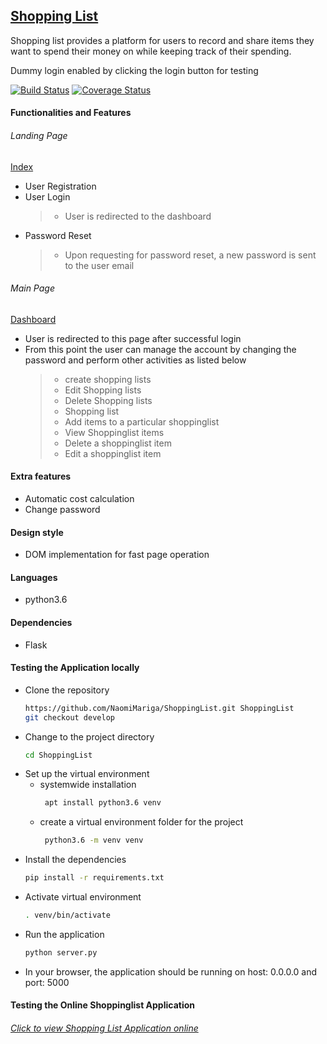 ## [Shopping List](https://naomimariga.github.io/ShoppingList "Visit Page")
Shopping list provides a platform for users to record and share items they want to spend their money on while keeping track of their spending.

Dummy login enabled by clicking the login button for testing

[![Build Status](https://travis-ci.org/NaomiMariga/ShoppingList.svg?branch=develop)](https://travis-ci.org/NaomiMariga/ShoppingList)
[![Coverage Status](https://coveralls.io/repos/github/NaomiMariga/ShoppingList/badge.svg?branch=develop)](https://coveralls.io/github/NaomiMariga/ShoppingList?branch=develop)
#### Functionalities and Features
###### Landing Page
[Index](/ShoppingList/blob/develop/designs/screenshots/index_page.png)

- User Registration
- User Login
    > - User is redirected to the dashboard
- Password Reset
    > - Upon requesting for password reset, a new password is sent to the user email
###### Main Page
[Dashboard](/ShoppingList/blob/develop/designs/screenshots/dashboard.png)

   - User is redirected to this page after successful login
   - From this point the user can manage the account by changing the password and perform other activities as listed below
        > - create shopping lists
        > - Edit Shopping lists
        > - Delete Shopping lists
        > - Shopping list
        > - Add items to a particular shoppinglist
        > - View Shoppinglist items
        > - Delete a shoppinglist item
        > - Edit a shoppinglist item
#### Extra features
- Automatic cost calculation
- Change password
#### Design style
- DOM implementation for fast page operation
#### Languages
  - python3.6
#### Dependencies
  - Flask
#### Testing the Application locally
- Clone the repository
    ```sh
    https://github.com/NaomiMariga/ShoppingList.git ShoppingList
    git checkout develop
    ```
- Change to the project directory
    ```sh
    cd ShoppingList
    ```
 - Set up the virtual environment
    - systemwide installation
        ```sh
         apt install python3.6 venv
        ```
    - create a virtual environment folder for the project
      ```sh
       python3.6 -m venv venv
      ```
- Install the dependencies
  ```sh
  pip install -r requirements.txt
  ```
- Activate virtual environment
  ```sh
  . venv/bin/activate
  ```
- Run the application
  ```sh
  python server.py
  ```
- In your browser, the application should be running on host: 0.0.0.0 and port: 5000
#### Testing the Online Shoppinglist Application
 ###### [Click to view Shopping List Application online](http://naomishoppinglist.herokuapp.com)